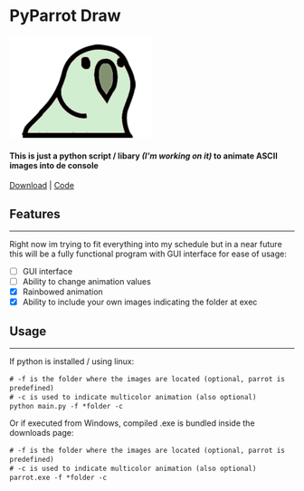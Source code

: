 # PyParrot Draw
![parrot](images/parrot.gif)
#### This is just a python script / libary _(I'm working on it)_ to animate ASCII images into de console
[Download](https://github.com/Z4na14/PyParrotDraw/tags) | [Code](https://github.com/Z4na14/PyParrotDraw/blob/main/main.py)


## Features

---
Right now im trying to fit everything into my schedule but in a near future this will be a fully functional 
program with GUI interface for ease of usage:

- [ ] GUI interface
- [ ] Ability to change animation values
- [x] Rainbowed animation
- [x] Ability to include your own images indicating the folder at exec

## Usage

---

If python is installed / using linux:

```
# -f is the folder where the images are located (optional, parrot is predefined)
# -c is used to indicate multicolor animation (also optional)
python main.py -f *folder -c 
```

Or if executed from Windows, compiled .exe is bundled inside the downloads page:

```
# -f is the folder where the images are located (optional, parrot is predefined)
# -c is used to indicate multicolor animation (also optional)
parrot.exe -f *folder -c
```